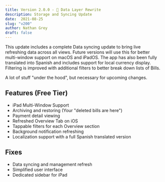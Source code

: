 ```yaml
---
title: Version 2.0.0 - 🧮 Data Layer Rewrite
description: Storage and Syncing Update
date:  2021-08-25
slug: "v200"
author: Nathan Grey
draft: false
---
```


This update includes a complete Data syncing update to bring live refreshing data across all views. Future versions will use this for better multi-window support on macOS and iPadOS. The app has also been fully translated into Spanish and includes support for local currency display. Filtering is improved with additional filters to better break down lists of Bills.

A lot of stuff "under the hood", but necessary for upcoming changes.

## Features (Free Tier)

- iPad Multi-Window Support
- Archiving and restoring (Your "deleted bills are here")
- Payment detail viewing
- Refreshed Overview Tab on iOS
- Tappable filters for each Overview section
- Background notification refreshing
- Localization support with a full Spanish translated version

## Fixes

- Data syncing and management refresh
- Simplified user interface
- Dedicated sidebar for iPad
